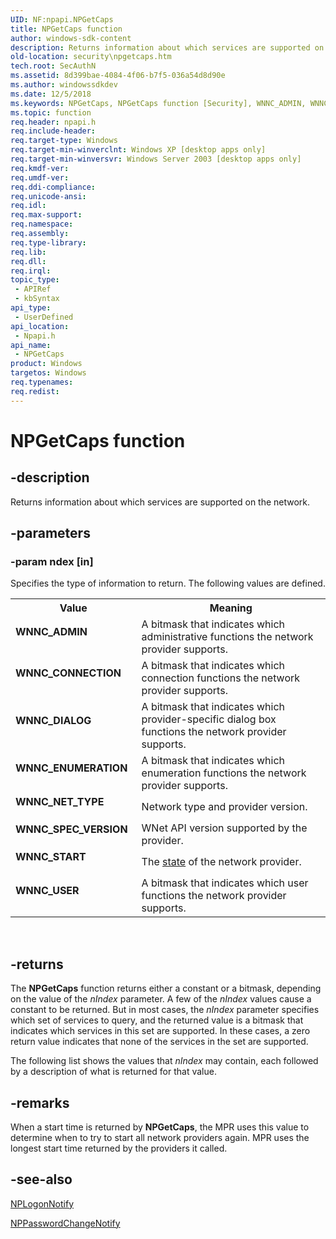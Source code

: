```yaml
---
UID: NF:npapi.NPGetCaps
title: NPGetCaps function
author: windows-sdk-content
description: Returns information about which services are supported on the network.
old-location: security\npgetcaps.htm
tech.root: SecAuthN
ms.assetid: 8d399bae-4084-4f06-b7f5-036a54d8d90e
ms.author: windowssdkdev
ms.date: 12/5/2018
ms.keywords: NPGetCaps, NPGetCaps function [Security], WNNC_ADMIN, WNNC_CONNECTION, WNNC_DIALOG, WNNC_ENUMERATION, WNNC_NET_TYPE, WNNC_SPEC_VERSION, WNNC_START, WNNC_USER, _mnp_npgetcaps, npapi/NPGetCaps, security.npgetcaps
ms.topic: function
req.header: npapi.h
req.include-header: 
req.target-type: Windows
req.target-min-winverclnt: Windows XP [desktop apps only]
req.target-min-winversvr: Windows Server 2003 [desktop apps only]
req.kmdf-ver: 
req.umdf-ver: 
req.ddi-compliance: 
req.unicode-ansi: 
req.idl: 
req.max-support: 
req.namespace: 
req.assembly: 
req.type-library: 
req.lib: 
req.dll: 
req.irql: 
topic_type:
 - APIRef
 - kbSyntax
api_type:
 - UserDefined
api_location:
 - Npapi.h
api_name:
 - NPGetCaps
product: Windows
targetos: Windows
req.typenames: 
req.redist: 
---
```


# NPGetCaps function


## -description


Returns information about which services are supported on the network.


## -parameters




### -param ndex [in]

Specifies the type of information to return. The following values are defined. 




               

<table>
<tr>
<th>Value</th>
<th>Meaning</th>
</tr>
<tr>
<td width="40%"><a id="WNNC_ADMIN"></a><a id="wnnc_admin"></a><dl>
<dt><b>WNNC_ADMIN</b></dt>
</dl>
</td>
<td width="60%">
A bitmask that indicates which administrative functions the network provider supports.

</td>
</tr>
<tr>
<td width="40%"><a id="WNNC_CONNECTION"></a><a id="wnnc_connection"></a><dl>
<dt><b>WNNC_CONNECTION</b></dt>
</dl>
</td>
<td width="60%">
A bitmask that indicates which connection functions the network provider supports.

</td>
</tr>
<tr>
<td width="40%"><a id="WNNC_DIALOG"></a><a id="wnnc_dialog"></a><dl>
<dt><b>WNNC_DIALOG</b></dt>
</dl>
</td>
<td width="60%">
A bitmask that indicates which provider-specific dialog box functions the network provider supports.

</td>
</tr>
<tr>
<td width="40%"><a id="WNNC_ENUMERATION"></a><a id="wnnc_enumeration"></a><dl>
<dt><b>WNNC_ENUMERATION</b></dt>
</dl>
</td>
<td width="60%">
A bitmask that indicates which enumeration functions the network provider supports.

</td>
</tr>
<tr>
<td width="40%"><a id="WNNC_NET_TYPE"></a><a id="wnnc_net_type"></a><dl>
<dt><b>WNNC_NET_TYPE</b></dt>
</dl>
</td>
<td width="60%">
Network type and provider version.

</td>
</tr>
<tr>
<td width="40%"><a id="WNNC_SPEC_VERSION"></a><a id="wnnc_spec_version"></a><dl>
<dt><b>WNNC_SPEC_VERSION</b></dt>
</dl>
</td>
<td width="60%">
WNet API version supported by the provider.

</td>
</tr>
<tr>
<td width="40%"><a id="WNNC_START"></a><a id="wnnc_start"></a><dl>
<dt><b>WNNC_START</b></dt>
</dl>
</td>
<td width="60%">
The <a href="https://msdn.microsoft.com/3e9d7672-2314-45c8-8178-5a0afcfd0c50">state</a> of the network provider.

</td>
</tr>
<tr>
<td width="40%"><a id="WNNC_USER"></a><a id="wnnc_user"></a><dl>
<dt><b>WNNC_USER</b></dt>
</dl>
</td>
<td width="60%">
A bitmask that indicates which user functions the network provider supports.

</td>
</tr>
</table>
 


## -returns



The <b>NPGetCaps</b> function returns either a constant or a bitmask, depending on the value of the <i>nIndex</i> parameter. A few of the <i>nIndex</i> values cause a constant to be returned. But in most cases, the <i>nIndex</i> parameter specifies which set of services to query, and the returned value is a bitmask that indicates which services in this set are supported. In these cases, a zero return value indicates that none of the services in the set are supported.

The following list shows the values that <i>nIndex</i> may contain, each followed by a description of what is returned for that value.




## -remarks



When a start time is returned by <b>NPGetCaps</b>, the MPR uses this value to determine when to try to start all network providers again. MPR uses the longest start time returned by the providers it called.




## -see-also




<a href="https://msdn.microsoft.com/9b0e5646-ac57-4eae-bad7-a16c07b51f4b">NPLogonNotify</a>



<a href="https://msdn.microsoft.com/5c7f5672-f379-4518-ae60-4f7d7e4caffa">NPPasswordChangeNotify</a>
 

 


